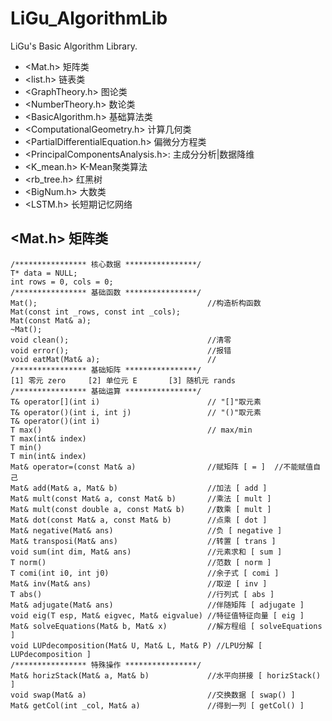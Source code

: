 # LiGu_AlgorithmLib
LiGu's Basic Algorithm Library.  
* <Mat.h>                   矩阵类  
* <list.h>                  链表类  
* <GraphTheory.h>           图论类
* <NumberTheory.h>          数论类
* <BasicAlgorithm.h>        基础算法类
* <ComputationalGeometry.h> 计算几何类
* <PartialDifferentialEquation.h>   偏微分方程类
* <PrincipalComponentsAnalysis.h>:  主成分分析|数据降维
* <K_mean.h>                K-Mean聚类算法  
* <rb_tree.h>               红黑树
* <BigNum.h>				大数类
* <LSTM.h>                  长短期记忆网络

## <Mat.h> 矩阵类  
```
/**************** 核心数据 ****************/
T* data = NULL;
int rows = 0, cols = 0;
/**************** 基础函数 ****************/
Mat();                                      //构造析构函数  
Mat(const int _rows, const int _cols);  
Mat(const Mat& a);  
~Mat();
void clean();                               //清零  
void error();                               //报错  
void eatMat(Mat& a);                        //
/**************** 基础矩阵 ****************/  
[1] 零元 zero		[2] 单位元 E		[3] 随机元 rands  
/**************** 基础运算 ****************/  
T& operator[](int i)                        // "[]"取元素  
T& operator()(int i, int j)                 // "()"取元素  
T& operator()(int i) 
T max()                                     // max/min 
T max(int& index) 
T min()  
T min(int& index)  
Mat& operator=(const Mat& a)                //赋矩阵 [ = ]  //不能赋值自己
Mat& add(Mat& a, Mat& b)                    //加法 [ add ]
Mat& mult(const Mat& a, const Mat& b)       //乘法 [ mult ]
Mat& mult(const double a, const Mat& b)     //数乘 [ mult ]
Mat& dot(const Mat& a, const Mat& b)        //点乘 [ dot ]
Mat& negative(Mat& ans)                     //负 [ negative ]
Mat& transposi(Mat& ans)                    //转置 [ trans ]
void sum(int dim, Mat& ans)                 //元素求和 [ sum ]
T norm()                                    //范数 [ norm ]
T comi(int i0, int j0)                      //余子式 [ comi ]
Mat& inv(Mat& ans)                          //取逆 [ inv ]
T abs()                                     //行列式 [ abs ]
Mat& adjugate(Mat& ans)                     //伴随矩阵 [ adjugate ]
void eig(T esp, Mat& eigvec, Mat& eigvalue) //特征值特征向量 [ eig ]
Mat& solveEquations(Mat& b, Mat& x)         //解方程组 [ solveEquations ]
void LUPdecomposition(Mat& U, Mat& L, Mat& P) //LPU分解 [ LUPdecomposition ]
/**************** 特殊操作 ****************/  
Mat& horizStack(Mat& a, Mat& b)             //水平向拼接 [ horizStack() ]
void swap(Mat& a)                           //交换数据 [ swap() ]
Mat& getCol(int _col, Mat& a)               //得到一列 [ getCol() ]
```